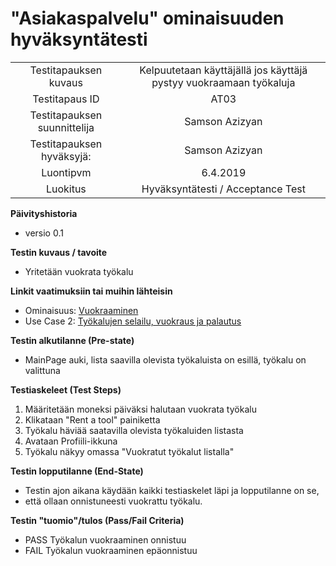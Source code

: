 # "Asiakaspalvelu" ominaisuuden hyväksyntätesti

| | |
|:-:|:-:|
| Testitapauksen kuvaus | Kelpuutetaan käyttäjällä jos käyttäjä pystyy vuokraamaan työkaluja |
| Testitapaus ID | AT03 |
| Testitapauksen suunnittelija | Samson Azizyan | 
| Testitapauksen hyväksyjä: | Samson Azizyan |
| Luontipvm | 6.4.2019 |
| Luokitus | Hyväksyntätesti / Acceptance Test |

**Päivityshistoria**

* versio 0.1 

**Testin kuvaus / tavoite**

* Yritetään vuokrata työkalu

**Linkit vaatimuksiin tai muihin lähteisin**

* Ominaisuus: [Vuokraaminen](f6_rentatool.md)
* Use Case 2: [Työkalujen selailu, vuokraus ja palautus](../README.md#työkalujen-selailu-vuokraus-ja-palautus)

**Testin alkutilanne (Pre-state)** 

* MainPage auki, lista saavilla olevista työkaluista on esillä, työkalu on valittuna

**Testiaskeleet (Test Steps)**

1. Määritetään moneksi päiväksi halutaan vuokrata työkalu
2. Klikataan "Rent a tool" painiketta
3. Työkalu häviää saatavilla olevista työkaluiden listasta
4. Avataan Profiili-ikkuna
5. Työkalu näkyy omassa "Vuokratut työkalut listalla"

**Testin lopputilanne (End-State)**


* Testin ajon aikana käydään kaikki testiaskelet läpi ja lopputilanne on se,
* että ollaan onnistuneesti vuokrattu työkalu.


**Testin "tuomio"/tulos (Pass/Fail Criteria)**


* PASS Työkalun vuokraaminen onnistuu
* FAIL Työkalun vuokraaminen epäonnistuu